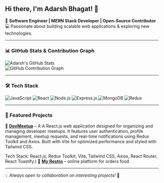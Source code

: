 ## Hi there, I'm Adarsh Bhagat! 👋  

🚀 **Software Engineer | MERN Stack Developer | Open-Source Contributor**  
💻 Passionate about building scalable web applications & exploring new technologies.

---

### 📊 GitHub Stats & Contribution Graph

![Adarsh's GitHub Stats](https://github-readme-stats.vercel.app/api?username=adarshbhagatjii&show_icons=true&theme=dark)    
![GitHub Contribution Graph](https://ghchart.rshah.org/adarshbhagatjii)

---

### 🛠️ Tech Stack

![JavaScript](https://img.shields.io/badge/JavaScript-F7DF1E?style=for-the-badge&logo=javascript&logoColor=black)
![React](https://img.shields.io/badge/React-61DAFB?style=for-the-badge&logo=react&logoColor=black)
![Node.js](https://img.shields.io/badge/Node.js-339933?style=for-the-badge&logo=node.js&logoColor=white)
![Express.js](https://img.shields.io/badge/Express.js-000000?style=for-the-badge&logo=express&logoColor=white)
![MongoDB](https://img.shields.io/badge/MongoDB-47A248?style=for-the-badge&logo=mongodb&logoColor=white)
![Redux](https://img.shields.io/badge/Redux-764ABC?style=for-the-badge&logo=redux&logoColor=white)

---

### 🌟 Featured Projects

🔹 **[DevMeetup](https://github.com/adarshbhagatjii/devMeetup)** – A A React.js web application designed for organizing and managing developer meetups. It features user authentication, profile management, meetup requests, and real-time notifications using Redux Toolkit and Axios. Built with Vite for optimized performance and styled with Tailwind CSS.

Tech Stack: React.js, Redux Toolkit, Vite, Tailwind CSS, Axios, React Router, React Toastify.)
🔹 **[My Restro](https://github.com/adarshbhagatjii/myRestro-frontend)** – online platform for orders food.  


---



💡 *Always open to collaboration on interesting projects!* 🚀

